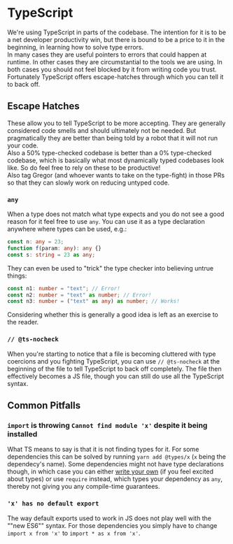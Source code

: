 # TypeScript

We're using TypeScript in parts of the codebase. The intention for it is
to be a net developer productivity win, but there is bound to be a price
to it in the beginning, in learning how to solve type errors.\
In many cases they are useful pointers to errors that could happen at
runtime. In other cases they are circumstantial to the tools we are using.
In both cases you should not feel blocked by it from writing code you trust.
Fortunately TypeScript offers escape-hatches through which you can tell it
to back off.

## Escape Hatches

These allow you to tell TypeScript to be more accepting. They are generally
considered code smells and should ultimately not be needed. But pragmatically
they are better than being told by a robot that it will not run your code.\
Also a 50% type-checked codebase is better than a 0% type-checked codebase,
which is basically what most dynamically typed codebases look like. So do feel
free to rely on these to be productive!\
Also tag Gregor (and whoever wants to take on the type-fight) in those PRs
so that they can slowly work on reducing untyped code.

### `any`

When a type does not match what type expects and you do not see a good reason
for it feel free to use `any`. You can use it as a type declaration anywhere
where types can be used, e.g.:

```typescript
const n: any = 23;
function f(param: any): any {}
const s: string = 23 as any;
```

They can even be used to "trick" the type checker into believing untrue things:

```typescript
const n1: number = "text"; // Error!
const n2: number = "text" as number; // Error!
const n3: number = ("text" as any) as number; // Works!
```

Considering whether this is generally a good idea is left as an exercise to the
reader.

### `// @ts-nocheck`

When you're starting to notice that a file is becoming cluttered with type
coercions and you fighting TypeScript, you can use `// @ts-nocheck` at
the beginning of the file to tell TypeScript to back off completely. The
file then effectively becomes a JS file, though you can still do use all
the TypeScript syntax.

## Common Pitfalls

### `import` is throwing `Cannot find module 'x'` despite it being installed

What TS means to say is that it is not finding types for it. For some dependencies
this can be solved by running `yarn add @types/x` (`x` being the dependecy's name).
Some dependencies might not have type declarations though, in which case you can
either [write your own](https://www.typescriptlang.org/docs/handbook/modules.html#ambient-modules)
(if you feel excited about types) or use `require` instead, which types your
dependency as `any`, thereby not giving you any compile-time guarantees.

### `'x' has no default export`

The way default exports used to work in JS does not play well with the
""new ES6"" syntax. For those dependencies you simply have to change
`import x from 'x'` to `import * as x from 'x'`.
